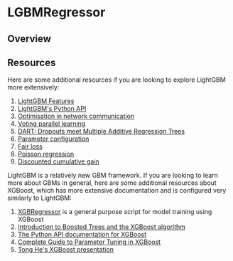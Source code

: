 # LGBMRegressor
## Overview

## Resources
Here are some additional resources if you are looking to explore LightGBM more extensively:

1. [LightGBM Features](https://github.com/Microsoft/LightGBM/wiki/Features)
2. [LightGBM's Python API](https://github.com/Microsoft/LightGBM/blob/master/docs/Python-API.md)
3. [Optimisation in network communication](http://wwwi10.lrr.in.tum.de/~gerndt/home/Teaching/HPCSeminar/mpich_multi_coll.pdf)
4. [Voting parallel learning](http://papers.nips.cc/paper/6381-a-communication-efficient-parallel-algorithm-for-decision-tree)
5. [DART: Dropouts meet Multiple Additive Regression Trees](https://arxiv.org/pdf/1505.01866.pdf)
6. [Parameter configuration](https://github.com/Microsoft/LightGBM/blob/master/docs/Parameters.md)
7. [Fair loss](https://www.kaggle.com/c/allstate-claims-severity/discussion/24520)
8. [Poisson regression](https://en.wikipedia.org/wiki/Poisson_regression)
9. [Discounted cumulative gain](https://en.wikipedia.org/wiki/Discounted_cumulative_gain#Normalized_DCG)

LightGBM is a relatively new GBM framework. If you are looking to learn more about GBMs in general, here are some additional resources about XGBoost, which has more extensive documentation and is configured very similarly to LightGBM:

1. [XGBRegressor](https://github.com/albertkklam/XGBRegressor) is a general purpose script for model training using XGBoost
2. [Introduction to Boosted Trees and the XGBoost algorithm](http://xgboost.readthedocs.io/en/latest/model.html)
3. [The Python API documentation for XGBoost](http://xgboost.readthedocs.io/en/latest/python/python_api.html)
4. [Complete Guide to Parameter Tuning in XGBoost](https://www.analyticsvidhya.com/blog/2016/03/complete-guide-parameter-tuning-xgboost-with-codes-python/)
5. [Tong He's XGBoost presentation](https://www.slideshare.net/ShangxuanZhang/xgboost)
